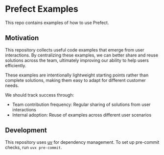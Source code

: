 # Prefect Examples

This repo contains examples of how to use Prefect.

## Motivation

This repository collects useful code examples that emerge from user interactions. By centralizing these examples, we can better share and reuse solutions across the team, ultimately improving our ability to help users efficiently.

These examples are intentionally lightweight starting points rather than complete solutions, making them easy to adapt for different customer needs.

We should track success through:
- Team contribution frequency: Regular sharing of solutions from user interactions
- Internal adoption: Reuse of examples across different user scenarios

## Development

This repository uses [uv](https://docs.astral.sh/uv/) for dependency management. To set up pre-commit checks, run `uvx pre-commit`.
